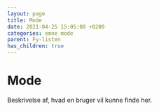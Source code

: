 ```yaml
---
layout: page
title: Mode
date: 2021-04-25 15:05:00 +0200
categories: emne mode
parent: Fy-listen
has_children: true
---
```


# Mode

Beskrivelse af, hvad en bruger vil kunne finde her.
